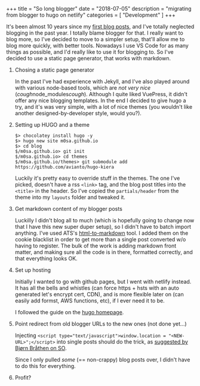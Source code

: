 +++
title = "So long blogger"
date = "2018-07-05"
description = "migrating from blogger to hugo on netlify"
categories = [ "Development" ]
+++

It's been almost 10 years since my [first blog posts](http://blog.m0sa.net/2008/11/prva-objava.html), and I've totally neglected blogging in the past year.
I totally blame blogger for that.
I really want to blog more, so I've decided to move to a simpler setup, that'll allow me to blog more quickly, with better tools.
Nowadays I use VS Code for as many things as possible, and I'd really like to use it for blogging to. So I've decided to use a static page generator, that works with markdown.

1. Chosing a static page generator

    In the past I've had experience with Jekyll, and I've also played around with various node-based tools, which are _not very nice_ (*cough*node_modules*cough*).
    Although I quite liked VuePress, it didn't offer any nice blogging templates.
    In the end I decided to give hugo a try, and it's was very simple, with a lot of nice themes (you wouldn't like another designed-by-developer style, would you?).

1. Setting up HUGO and a theme

    ```
    $> chocolatey install hugo -y
    $> hugo new site m0sa.github.io
    $> cd blog
    $/m0sa.github.io> git init
    $/m0sa.github.io> cd themes
    $/m0sa.github.io/themes> git submodule add https://github.com/avianto/hugo-kiera
    ```

    Luckily it's pretty easy to override stuff in the themes. The one I've picked, doesn't have a rss `<link>` tag, and the blog post titles into the `<title>` in the header.
    So I've copied the `partials/header` from the theme into my `layouts` folder and tweaked it.

1. Get markdown content of my blogger posts

    Luckilly I didn't blog all to much (which is hopefully going to change now that I have this new super duper setup), so I didn't have to batch import anything.
    I've used ATS's [html-to-markdown](https://automatethatshit.com/lab/html-to-markdown) tool. I added them on the cookie blacklist in order to get more than a single post converted w/o having to register.
    The bulk of the work is adding markdown front matter, and making sure all the code is in there, formatted correctly, and that everything looks OK.


1. Set up hosting

    Initially I wanted to go with github pages, but I went with netlify instead. It has all the bells and whistles (can force https + hsts with an auto generated let's encrypt cert, CDN), and is more flexible later on (can easily add formst, AWS functions, etc), if I ever need it to be.

    I followed the guide on the [hugo homepage](https://gohugo.io/hosting-and-deployment/hosting-on-netlify/).


1. Point redirect from old blogger URLs to the new ones (not done yet...)

    Injecting `<script type="text/javascript">window.location = "<NEW-URL>";</script>` into single posts should do the trick, as [suggested by Bjørn Bråthen on SO](https://stackoverflow.com/a/20276484/155005).

    Since I only pulled _some_ (== non-crappy) blog posts over, I didn't have to do this for everything.

1. Profit?
